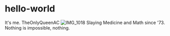 # hello-world
It's me. TheOnlyQueenAC
![IMG_1018](https://github.com/TheonlyqueenAC/hello-world/assets/97304065/91a1b161-398b-4fef-a17f-620fa84a6867)
Slaying Medicine and Math since '73.
Nothing is impossible, nothing.
